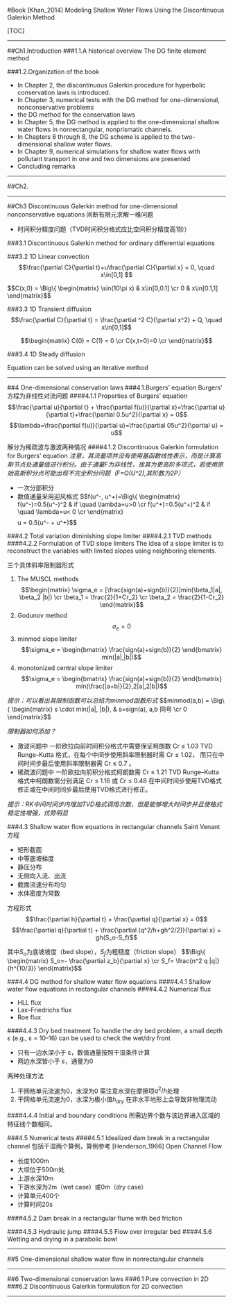 #Book [Khan_2014] Modeling Shallow Water Flows Using the Discontinuous Galerkin Method

[TOC]

---
##Ch1.Introduction
###1.1.A historical overview
The DG finite element method

###1.2.Organization of the book

* In Chapter 2, the discontinuous Galerkin procedure for hyperbolic conservation laws is introduced.
* In Chapter 3, numerical tests with the DG method for one-dimensional, nonconservative problems
* the DG method for the conservation laws
* In Chapter 5, the DG method is applied to the one-dimensional shallow water flows in nonrectangular, nonprismatic channels.
* In Chapters 6 through 8, the DG scheme is applied to the two-dimensional shallow water flows.
* In Chapter 9, numerical simulations for shallow water flows with pollutant transport in one and two dimensions are presented
* Concluding remarks

---
##Ch2.

---
##Ch3 Discontinuous Galerkin method for one-dimensional nonconservative equations
间断有限元求解一维问题

* 时间积分精度问题（TVD时间积分格式应比空间积分精度高1阶）

###3.1 Discontinuous Galerkin method for ordinary differential equations

###3.2 1D Linear convection
$$\frac{\partial C}{\partial t}+u\frac{\partial C}{\partial x} = 0, \quad x\in[0,1] $$

$$C(x,0) = \Big\\{
\begin{matrix} 
\sin(10\pi x) &  x\in[0,0.1] \cr
0 & x\in[0.1,1]
\end{matrix}$$

###3.3 1D Transient diffusion
$$\frac{\partial C}{\partial t} = \frac{\partial ^2 C}{\partial x^2} + Q, \quad x\in[0,1]$$

$$\begin{matrix}
C(0) = C(1) = 0 \cr
C(x,t=0)=0 \cr
\end{matrix}$$

###3.4 1D Steady diffusion

Equation can be solved using an iterative method

---
##4 One-dimensional conservation laws
###4.1.Burgers’ equation
Burgers' 方程为非线性对流问题
####4.1.1 Properties of Burgers’ equation
$$\frac{\partial u}{\partial t} + \frac{\partial f(u)}{\partial x}=\frac{\partial u}{\partial t}+\frac{\partial 0.5u^2}{\partial x} = 0$$
$$\lambda=\frac{\partial f(u)}{\partial u}=\frac{\partial 05u^2}{\partial u} = u$$

解分为稀疏波与激波两种情况
####4.1.2 Discontinuous Galerkin formulation for Burgers’ equation
*注意，其流量项并没有使用基函数线性表示，而是计算高斯节点处通量值进行积分。由于通量F为非线性，故其为更高阶多项式，若使用原始高斯积分点可能出现不完全积分问题（F=O(U^2),其阶数为2P）*

* 一次分部积分
* 数值通量采用迎风格式
$$f(u^-, u^+)=\Big\\{
\begin{matrix}
f(u^-)=0.5(u^-)^2 & if \quad \lambda=u>0 \cr
f(u^+)=0.5(u^+)^2 & if \quad \lambda=u< 0 \cr
\end{matrix}$$
$$u = 0.5(u^- + u^+)$$

###4.2 Total variation diminishing slope limiter
####4.2.1 TVD methods
####4.2.2 Formulation of TVD slope limiters
The idea of a slope limiter is to reconstruct the variables with limited slopes using neighboring elements.

三个具体斜率限制器形式
1. The MUSCL methods
$$\begin{matrix}
\sigma_e = [\frac{sign(a)+sign(b)}{2}]min(\beta_1|a|, \beta_2 |b|) \cr
\beta_1 = \frac{2}{1+Cr_2} \cr
\beta_2 = \frac{2}{1-Cr_2}
\end{matrix}$$
2. Godunov method
$$\sigma_e = 0$$
3. minmod slope limiter
$$\sigma_e = \begin{bmatrix} \frac{sign(a)+sign(b)}{2} \end{bmatrix} min(|a|,|b|)$$
4. monotonized central slope limiter
$$\sigma_e = \begin{bmatrix} \frac{sign(a)+sign(b)}{2} \end{bmatrix} min(\frac{|a+b|}{2},2|a|,2|b|)$$

*提示：可以看出其限制函数可以总结为minmod函数形式*
$$minmod(a,b) = \Big\\{ 
\begin{matrix}
s \cdot min(|a|, |b|), & s=sign(a), a,b 同号 \cr
0
\end{matrix}$$

*限制器如何添加？*

* 激波问题中
一阶欧拉向前时间积分格式中需要保证柯朗数 Cr ≤ 1.03
TVD Runge–Kutta 格式，在每个中间步使用斜率限制器时需 Cr ≤ 1.02， 而只在中间时间步最后使用斜率限制器需 Cr ≤ 0.7 。
* 稀疏波问题中
一阶欧拉向前积分格式柯朗数需 Cr ≤ 1.21
TVD Runge–Kutta 格式中柯朗数需分别满足 Cr ≤ 1.16 或 Cr ≤ 0.48 在中间时间步使用TVD格式修正或在中间时间步最后使用TVD格式进行修正。

*提示：RK中间时间步内增加TVD格式调用次数，但是能够增大时间步并且使格式稳定性增强，优势明显*

###4.3 Shallow water flow equations in rectangular channels
Saint Venant 方程

* 矩形截面
* 中等底坡梯度
* 静压分布
* 无侧向入流、出流
* 截面流速分布均匀
* 水体密度为常数

方程形式
$$\frac{\partial h}{\partial t} + \frac{\partial q}{\partial x} = 0$$
$$\frac{\partial q}{\partial t} + \frac{\partial (q^2/h+gh^2/2)}{\partial x} = gh(S_o-S_f)$$

其中$S_o$为底坡坡度（bed slope），$S_f$为粗糙度（friction slope）
$$\Big\\{ 
\begin{matrix}
S_o=- \frac{\partial z_b}{\partial x} \cr
S_f= \frac{n^2 q |q|}{h^{10/3}}
\end{matrix}$$

###4.4 DG method for shallow water flow equations
####4.4.1 Shallow water flow equations in rectangular channels
####4.4.2 Numerical flux

* HLL flux
* Lax–Friedrichs flux
* Roe flux

####4.4.3 Dry bed treatment
To handle the dry bed problem, a small depth ε (e.g., ε = 10–16) can be used to check the wet/dry front 

* 只有一边水深小于 ε，数值通量按照干湿条件计算
* 两边水深皆小于 ε，通量为0

两种处理方法
1. 干网格单元流速为0，水深为0
需注意水深在摩擦项$q^2/h$处理
2. 干网格单元流速为0，水深为极小值$h_{dry}$
在非水平地形上会导致非物理流动

####4.4.4 Initial and boundary conditions
所需边界个数与该边界进入区域的特征线个数相同。

###4.5 Numerical tests
####4.5.1 Idealized dam break in a rectangular channel
包括干湿两个算例，算例参考 [Henderson_1966] Open Channel Flow

* 长度1000m
* 大坝位于500m处
* 上游水深10m
* 下游水深为2m（wet case）或0m（dry case）
* 计算单元400个
* 计算时间20s

####4.5.2 Dam break in a rectangular flume with bed friction

####4.5.3 Hydraulic jump
####4.5.5 Flow over irregular bed
####4.5.6 Wetting and drying in a parabolic bowl

---
##5 One-dimensional shallow water flow in nonrectangular channels

---
##6 Two-dimensional conservation laws
###6.1 Pure convection in 2D
###6.2 Discontinuous Galerkin formulation for 2D convection

---
